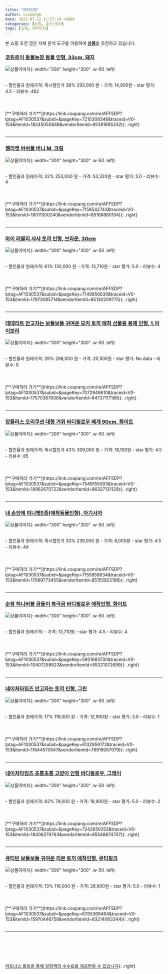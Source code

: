 ```yaml
---
title: "애착인형"
author: coupang6
date: 2023-07-22 11:27:14 +0800
categories: [쇼핑, 출산/육아]
tags: [쇼핑, 애착인형]
---
```


본 쇼핑 추천 글은 자체 분석 도구를 이용하여 [**상품**](https://link.coupang.com/a/bao1ui)을 추천하고 있습니다.

### [코듀로이 동물농장 동물 인형, 33cm, 돼지](https://link.coupang.com/re/AFFSDP?lptag=AF1030537&subid=&pageKey=7210308346&traceid=V0-153&itemId=18245050848&vendorItemId=85391895332)

![상품이미지](https://thumbnail7.coupangcdn.com/thumbnails/remote/230x230ex/image/retail/images/2023/03/20/16/9/85d20c11-73c6-4684-94aa-cbf7bf757236.jpg){: width="300" height="300" .w-50 .left}


<br>
- 할인율과 원래가격: 즉시할인가 38%  293,000   원
- 가격: 14,900원
- star 평가: 4.5
- 리뷰수: 462
<br>
<br>
<br>
<br>
[**구매하러 가기**](https://link.coupang.com/re/AFFSDP?lptag=AF1030537&subid=&pageKey=7210308346&traceid=V0-153&itemId=18245050848&vendorItemId=85391895332){: .right}
<br>
<br>

---

### [젤리캣 바쉬풀 버니 M, 크림](https://link.coupang.com/re/AFFSDP?lptag=AF1030537&subid=&pageKey=7158542743&traceid=V0-153&itemId=18011300240&vendorItemId=85166880104)

![상품이미지](https://thumbnail6.coupangcdn.com/thumbnails/remote/230x230ex/image/retail/images/2898047867406019-ada6215b-4889-483f-b8af-5e67a07e7712.jpg){: width="300" height="300" .w-50 .left}


<br>
- 할인율과 원래가격: 32%  253,000   원
- 가격: 53,320원
- star 평가: 5.0
- 리뷰수: 4
<br>
<br>
<br>
<br>
[**구매하러 가기**](https://link.coupang.com/re/AFFSDP?lptag=AF1030537&subid=&pageKey=7158542743&traceid=V0-153&itemId=18011300240&vendorItemId=85166880104){: .right}
<br>
<br>

---

### [마이 러블리 샤샤 토끼 인형, 브라운, 30cm](https://link.coupang.com/re/AFFSDP?lptag=AF1030537&subid=&pageKey=7149856630&traceid=V0-153&itemId=17973085714&vendorItemId=85130209775)

![상품이미지](https://thumbnail6.coupangcdn.com/thumbnails/remote/230x230ex/image/rs_quotation_api/zwekan4t/7d8e2785160d4379b5634baa33acef0c.jpg){: width="300" height="300" .w-50 .left}


<br>
- 할인율과 원래가격: 61%  130,000   원
- 가격: 13,710원
- star 평가: 5.0
- 리뷰수: 4
<br>
<br>
<br>
<br>
[**구매하러 가기**](https://link.coupang.com/re/AFFSDP?lptag=AF1030537&subid=&pageKey=7149856630&traceid=V0-153&itemId=17973085714&vendorItemId=85130209775){: .right}
<br>
<br>

---

### [데데리트 안고자는 보들보들 귀여운 모카 토끼 애착 선물용 봉제 인형, 1.아이보리](https://link.coupang.com/re/AFFSDP?lptag=AF1030537&subid=&pageKey=7072949610&traceid=V0-153&itemId=17570367006&vendorItemId=84737117196)

![상품이미지](https://thumbnail8.coupangcdn.com/thumbnails/remote/230x230ex/image/vendor_inventory/53cd/6d0e6f2f78cca43a40bcf65a0ac432028fd7facadd30ebf24d26c3c64730.jpg){: width="300" height="300" .w-50 .left}


<br>
- 할인율과 원래가격: 29%  298,000   원
- 가격: 20,500원
- star 평가: No data
- 리뷰수: 0
<br>
<br>
<br>
<br>
[**구매하러 가기**](https://link.coupang.com/re/AFFSDP?lptag=AF1030537&subid=&pageKey=7072949610&traceid=V0-153&itemId=17570367006&vendorItemId=84737117196){: .right}
<br>
<br>

---

### [앙플러스 오리쿠션 대형 거위 바디필로우 베개 90cm, 화이트](https://link.coupang.com/re/AFFSDP?lptag=AF1030537&subid=&pageKey=7549155093&traceid=V0-153&itemId=19862670722&vendorItemId=86327131129)

![상품이미지](https://thumbnail8.coupangcdn.com/thumbnails/remote/230x230ex/image/vendor_inventory/1c35/47a648476aaa3dc6d732fc1991b77e262a0bf0e517db1400e96c574b6163.jpg){: width="300" height="300" .w-50 .left}


<br>
- 할인율과 원래가격: 즉시할인가 43%  309,000   원
- 가격: 18,100원
- star 평가: 4.5
- 리뷰수: 85
<br>
<br>
<br>
<br>
[**구매하러 가기**](https://link.coupang.com/re/AFFSDP?lptag=AF1030537&subid=&pageKey=7549155093&traceid=V0-153&itemId=19862670722&vendorItemId=86327131129){: .right}
<br>
<br>

---

### [내 손안에 미니펫5종(애착동물인형), 아기사자](https://link.coupang.com/re/AFFSDP?lptag=AF1030537&subid=&pageKey=7155859634&traceid=V0-153&itemId=17999773455&vendorItemId=85155922196)

![상품이미지](https://thumbnail10.coupangcdn.com/thumbnails/remote/230x230ex/image/vendor_inventory/814c/2d03dba73138a942af5d58638e65911a9c9f286a8d94294e2e0f3f873aec.jpg){: width="300" height="300" .w-50 .left}


<br>
- 할인율과 원래가격: 즉시할인가 33%  239,000   원
- 가격: 8,000원
- star 평가: 4.5
- 리뷰수: 44
<br>
<br>
<br>
<br>
[**구매하러 가기**](https://link.coupang.com/re/AFFSDP?lptag=AF1030537&subid=&pageKey=7155859634&traceid=V0-153&itemId=17999773455&vendorItemId=85155922196){: .right}
<br>
<br>

---

### [순잠 허니버블 곰돌이 북극곰 바디필로우 애착인형, 화이트](https://link.coupang.com/re/AFFSDP?lptag=AF1030537&subid=&pageKey=5901683730&traceid=V0-153&itemId=10407259823&vendorItemId=85321072699)

![상품이미지](https://thumbnail6.coupangcdn.com/thumbnails/remote/230x230ex/image/retail/images/902817605061419-0f391711-3fa9-404f-a7a7-07c00c2bdc42.jpg){: width="300" height="300" .w-50 .left}


<br>
- 할인율과 원래가격: 
- 가격: 13,710원
- star 평가: 4.5
- 리뷰수: 4
<br>
<br>
<br>
<br>
[**구매하러 가기**](https://link.coupang.com/re/AFFSDP?lptag=AF1030537&subid=&pageKey=5901683730&traceid=V0-153&itemId=10407259823&vendorItemId=85321072699){: .right}
<br>
<br>

---

### [네이처타임즈 안고자는 토끼 인형, 그린](https://link.coupang.com/re/AFFSDP?lptag=AF1030537&subid=&pageKey=6132959172&traceid=V0-153&itemId=11644570547&vendorItemId=78919067079)

![상품이미지](https://thumbnail8.coupangcdn.com/thumbnails/remote/230x230ex/image/retail/images/1392176587509299-ea60ec2c-4ab3-4657-9c79-c55dbe8bcf32.jpg){: width="300" height="300" .w-50 .left}


<br>
- 할인율과 원래가격: 17%  119,000   원
- 가격: 12,900원
- star 평가: 3.0
- 리뷰수: 1
<br>
<br>
<br>
<br>
[**구매하러 가기**](https://link.coupang.com/re/AFFSDP?lptag=AF1030537&subid=&pageKey=6132959172&traceid=V0-153&itemId=11644570547&vendorItemId=78919067079){: .right}
<br>
<br>

---

### [네이처타임즈 초롱초롱 고양이 인형 바디필로우, 그레이](https://link.coupang.com/re/AFFSDP?lptag=AF1030537&subid=&pageKey=7242659353&traceid=V0-153&itemId=18406276763&vendorItemId=85548874707)

![상품이미지](https://thumbnail6.coupangcdn.com/thumbnails/remote/230x230ex/image/rs_quotation_api/uagxjgih/5a81106e7cb24a278719a60f6e1c1acf.png){: width="300" height="300" .w-50 .left}


<br>
- 할인율과 원래가격: 62%  79,000   원
- 가격: 18,900원
- star 평가: 5.0
- 리뷰수: 2
<br>
<br>
<br>
<br>
[**구매하러 가기**](https://link.coupang.com/re/AFFSDP?lptag=AF1030537&subid=&pageKey=7242659353&traceid=V0-153&itemId=18406276763&vendorItemId=85548874707){: .right}
<br>
<br>

---

### [큐티빈 보들보들 귀여운 리본 토끼 애착인형, 큐티핑크](https://link.coupang.com/re/AFFSDP?lptag=AF1030537&subid=&pageKey=6785369484&traceid=V0-153&itemId=15970446758&vendorItemId=83214063344)

![상품이미지](https://thumbnail8.coupangcdn.com/thumbnails/remote/230x230ex/image/vendor_inventory/11a6/8d94c20a269287bebb314af31cb2e16a07978a095bb6310b46ceda82b30e.jpg){: width="300" height="300" .w-50 .left}


<br>
- 할인율과 원래가격: 13%  116,000   원
- 가격: 28,600원
- star 평가: 5.0
- 리뷰수: 1
<br>
<br>
<br>
<br>
[**구매하러 가기**](https://link.coupang.com/re/AFFSDP?lptag=AF1030537&subid=&pageKey=6785369484&traceid=V0-153&itemId=15970446758&vendorItemId=83214063344){: .right}
<br>
<br>

---
<br><br><br><br><br> [파트너스 활동을 통해 일정액의 수수료를 제공받을 수 있습니다](https://link.coupang.com/a/bao1ui){: .right}